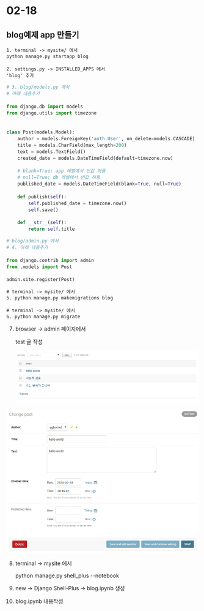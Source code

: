 # 02-18



## blog예제 app 만들기

 ```
1. terminal -> mysite/ 에서
python manage.py startapp blog

2. settings.py -> INSTALLED_APPS 에서
'blog' 추가
 ```



```python
# 3. blog/models.py 에서
# 아래 내용추가

from django.db import models
from django.utils import timezone


class Post(models.Model):
    author = models.ForeignKey('auth.User', on_delete=models.CASCADE)
    title = models.CharField(max_length=200)
    text = models.TextField()
    created_date = models.DateTimeField(default=timezone.now)

    # blank=True: app 레벨에서 빈값 허용
    # null=True: db 레벨에서 빈값 허용
    published_date = models.DateTimeField(blank=True, null=True)

    def publish(self):
        self.published_date = timezone.now()
        self.save()

    def __str__(self):
        return self.title
```



```python
# blog/admin.py 에서
# 4. 아래 내용추가

from django.contrib import admin
from .models import Post

admin.site.register(Post)
```



```
# terminal -> mysite/ 에서
5. python manage.py makemigrations blog

# terminal -> mysite/ 에서
6. python manage.py migrate
```



7. browser -> admin 페이지에서

   test 글 작성

   

   ![image-20200218094907166](git_images/image-20200218094907166.png)

   

![image-20200218094939644](git_images/image-20200218094939644.png)



8. terminal -> mysite 에서

   python manage.py shell_plus --notebook

   

9. new -> Django Shell-Plus -> blog.ipynb 생성

   

10. blog.ipynb 내용작성